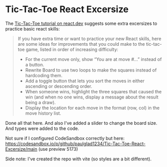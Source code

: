 # Tic-Tac-Toe React Excersize

The [Tic-Tac-Toe tutorial on react.dev](https://react.dev/learn/tutorial-tic-tac-toe) suggests some extra excersizes to practice basic react skills:
> If you have extra time or want to practice your new React skills, here are some ideas for improvements that you could make to the tic-tac-toe game, listed in order of increasing difficulty:
> - For the current move only, show “You are at move #…” instead of a button.
> - Rewrite Board to use two loops to make the squares instead of hardcoding them.
> - Add a toggle button that lets you sort the moves in either ascending or descending order.
> - When someone wins, highlight the three squares that caused the win (and when no one wins, display a message about the result being a draw).
> - Display the location for each move in the format (row, col) in the move history list.

Done all that here. And also I've added a slider to change the board size. And types were added to the code.

Not sure if I configured CodeSandbox correctly but here: https://codesandbox.io/p/github/paulglad1234/Tic-Tac-Toe-React-Excersize/main (use preview 5173)

Side note: I've created the repo with vite (so styles are a bit different).
